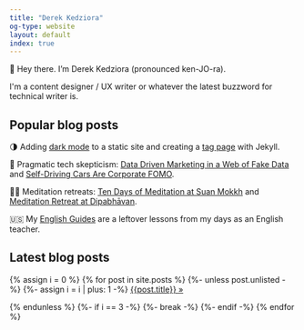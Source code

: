 ```yaml
---
title: "Derek Kedziora"
og-type: website
layout: default
index: true
---
```


👋 Hey there. I’m Derek Kedziora (pronounced ken-JO-ra). 

I'm a content designer / UX writer or whatever the latest buzzword for technical writer is.  

## Popular blog posts  

🌗 Adding [dark mode](/blog/dark-mode-revisited) to a static site and creating a [tag page](/blog/tag-page-jekyll) with Jekyll. 

🧐 Pragmatic tech skepticism: [Data Driven Marketing in a Web of Fake Data](/blog/fake-data) and [Self-Driving Cars Are Corporate FOMO](/blog/glomar-cars).

🧘‍♂️ Meditation retreats: [Ten Days of Meditation at Suan Mokkh](/blog/suan-mokkh-retreat) and [Meditation Retreat at Dipabhāvan](/blog/dipibhavan-retreat).  

🇺🇸 My [English Guides](/english "English Guides") are a leftover lessons from my days as an English teacher. 

## Latest blog posts
{% assign i = 0 %}
{% for post in site.posts %}
{%- unless post.unlisted -%}
{%- assign i = i | plus: 1 -%}
[{{post.title}}&nbsp;»]({{post.url}} "{{post.title}}")

{% endunless %}
{%- if i == 3 -%}
{%- break -%}
{%- endif -%}
{% endfor %}